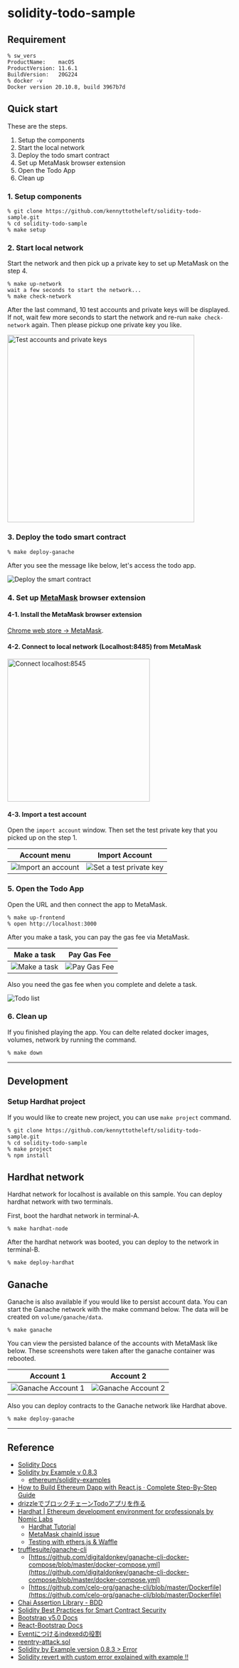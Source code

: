 # solidity-todo-sample

## Requirement

```shell
% sw_vers
ProductName:    macOS
ProductVersion: 11.6.1
BuildVersion:   20G224
% docker -v
Docker version 20.10.8, build 3967b7d
```

## Quick start

These are the steps.

1. Setup the components
2. Start the local network
3. Deploy the todo smart contract
4. Set up MetaMask browser extension
5. Open the Todo App
6. Clean up

### 1. Setup components

```shell
% git clone https://github.com/kennyttotheleft/solidity-todo-sample.git
% cd solidity-todo-sample
% make setup
```

### 2. Start local network

Start the network and then pick up a private key to set up MetaMask on the step 4.

```shell
% make up-network
wait a few seconds to start the network...
% make check-network
```

After the last command, 10 test accounts and private keys will be displayed.
If not, wait few more seconds to start the network and re-run `make check-network` again.
Then please pickup one private key you like.

<img src="./docs/img/test-private-keys.png" alt="Test accounts and private keys" width="420px" />

### 3. Deploy the todo smart contract

```shell
% make deploy-ganache
```

After you see the message like below, let's access the todo app.

![Deploy the smart contract](docs/img/deploy-smart-contract.png)

### 4. Set up [MetaMask](https://metamask.io/) browser extension

#### 4-1. Install the MetaMask browser extension

[Chrome web store -> MetaMask](https://chrome.google.com/webstore/detail/metamask/nkbihfbeogaeaoehlefnkodbefgpgknn?hl=ja).

#### 4-2. Connect to local network (Localhost:8485) from MetaMask

<img src="./docs/img/metamask-connect-localhost.png" alt="Connect localhost:8545" width="320" />

#### 4-3. Import a test account

Open the `import account` window. Then set the test private key that you picked up on the step 1.

| Account menu | Import Account|
|---|---|
| ![Import an account](./docs/img/metamask-import-account-1.png) | ![Set a test private key](docs/img/metamask-import-account-2.png) |

### 5. Open the Todo App

Open the URL and then connect the app to MetaMask.

```shell
% make up-frontend
% open http://localhost:3000
```

After you make a task, you can pay the gas fee via MetaMask.

| Make a task | Pay Gas Fee |
|---|---|
|![Make a task](./docs/img/add-todo-1.png) | ![Pay Gas Fee](./docs/img/add-todo-2.png)|

Also you need the gas fee when you complete and delete a task.

![Todo list](docs/img/todo-list.png)

### 6. Clean up

If you finished playing the app. You can delte related docker images, volumes, network by running the command.

```shell
% make down
```

---

## Development

### Setup Hardhat project

If you would like to create new project, you can use `make project` command.

```shell
% git clone https://github.com/kennyttotheleft/solidity-todo-sample.git
% cd solidity-todo-sample
% make project
% npm install
```

## Hardhat network

Hardhat network for localhost is available on this sample. You can deploy hardhat network with two terminals.

First, boot the hardhat network in terminal-A.

```shell
% make hardhat-node
```

After the hardhat network was booted, you can deploy to the network in terminal-B.

```shell
% make deploy-hardhat
```

## Ganache

Ganache is also available if you would like to persist account data. You can start the Ganache network with the make command below.
The data will be created on `volume/ganache/data`.

```shell
% make ganache
```

You can view the persisted balance of the accounts with MetaMask like below. These screenshots were taken after the ganache container was rebooted.

| Account 1 | Account 2 |
|---|---|
|![Ganache Account 1](./docs/img/ganache-account-1.png)|![Ganache Account 2](./docs/img/ganache-account-2.png)|

Also you can deploy contracts to the Ganache network like Hardhat above.

```shell
% make deploy-ganache
```

---

## Reference

- [Solidity Docs](https://solidity-jp.readthedocs.io/ja/latest/index.html)
- [Solidity by Example v 0.8.3](https://solidity-by-example.org/)
  - [ethereum/solidity-examples](https://github.com/ethereum/solidity-examples)
- [How to Build Ethereum Dapp with React.js · Complete Step-By-Step Guide](https://www.dappuniversity.com/articles/ethereum-dapp-react-tutorial)
- [drizzleでブロックチェーンTodoアプリを作る](https://qiita.com/hitsuji-haneta/items/5d4f7717335a2887d197#%E3%83%95%E3%83%AD%E3%83%B3%E3%83%88%E3%82%A8%E3%83%B3%E3%83%89%E5%81%B4%E3%81%AE%E6%A7%8B%E7%AF%89)
- [Hardhat | Ethereum development environment for professionals by Nomic Labs](https://hardhat.org/)
  - [Hardhat Tutorial](https://hardhat.org/tutorial/)
  - [MetaMask chainId issue](https://hardhat.org/metamask-issue.html)
  - [Testing with ethers.js & Waffle](https://hardhat.org/guides/waffle-testing.html)
- [trufflesuite/ganache-cli](https://hub.docker.com/r/trufflesuite/ganache-cli/dockerfile)
  - [https://github.com/digitaldonkey/ganache-cli-docker-compose/blob/master/docker-compose.yml](https://github.com/digitaldonkey/ganache-cli-docker-compose/blob/master/docker-compose.yml)
  - [https://github.com/celo-org/ganache-cli/blob/master/Dockerfile](https://github.com/celo-org/ganache-cli/blob/master/Dockerfile)
- [Chai Assertion Library - BDD](https://www.chaijs.com/api/bdd/)
- [Solidity Best Practices for Smart Contract Security](https://consensys.net/blog/developers/solidity-best-practices-for-smart-contract-security/)
- [Bootstrap v5.0 Docs](https://getbootstrap.jp/docs/5.0/getting-started/introduction/)
- [React-Bootstrap Docs](https://react-bootstrap.netlify.app/getting-started/introduction/)
- [Eventにつけるindexedの役割](https://y-nakajo.hatenablog.com/entry/2017/12/08/144643)
- [reentry-attack.sol](https://github.com/raineorshine/solidity-by-example#reentry-attacksol)
- [Solidity by Example version 0.8.3 > Error](https://solidity-by-example.org/error/)
- [Solidity revert with custom error explained with example !!](https://medium.com/coinmonks/solidity-revert-with-custom-error-explained-with-example-d9dff8937ef4)